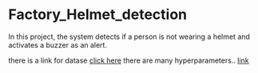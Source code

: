 # Factory_Helmet_detection
In this project, the system detects if a person is not wearing a helmet and activates a buzzer as an alert.

<h>there is a link for datase</h>
<a href="https://app.roboflow.com/summer-intern-hwmnt/no-helmet-detection-0xppz/1">click here</a>
there are many hyperparameters..
<a href="https://docs.ultralytics.com/guides/hyperparameter-tuning/#repeat">link</a>

